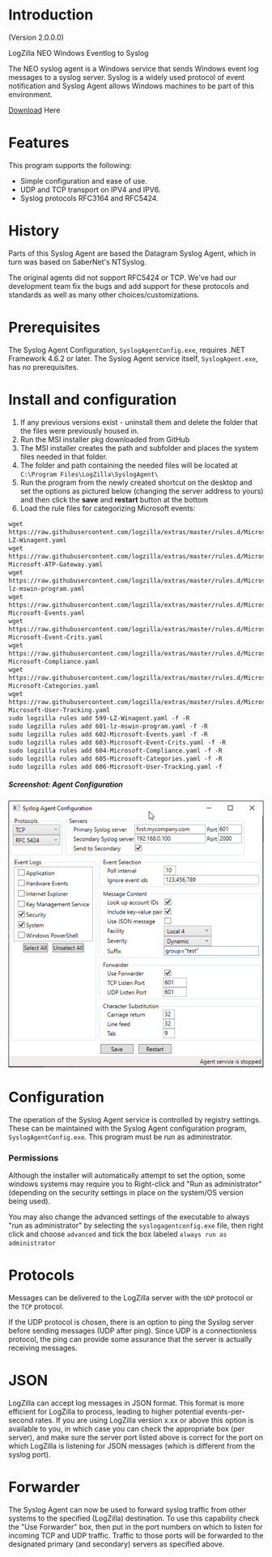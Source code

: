 # Introduction 
(Version 2.0.0.0)

LogZilla NEO Windows Eventlog to Syslog


The NEO syslog agent is a Windows service that sends Windows event log messages to a syslog server.  Syslog is a widely used protocol of event notification and Syslog Agent allows Windows machines to be part of this environment.

[Download](logzilla_syslog_agent.2.0.0.0.msi) Here


# Features

This program supports the following:

- Simple configuration and ease of use.
- UDP and TCP transport on IPV4 and IPV6.
- Syslog protocols RFC3164 and RFC5424.

# History

Parts of this Syslog Agent are based the Datagram Syslog Agent, which in turn was based on SaberNet's NTSyslog. 

The original agents did not support RFC5424 or TCP. We've had our development team fix the bugs and add support for these protocols and standards as well as many other choices/customizations.

# Prerequisites

The Syslog Agent Configuration, `SyslogAgentConfig.exe`, requires .NET Framework 4.6.2 or later. The Syslog Agent service itself, `SyslogAgent.exe`, has no prerequisites.

# Install and configuration

1. If any previous versions exist - uninstall them and delete the folder that the files were previously housed in.
2. Run the MSI installer pkg downloaded from GitHub
3. The MSI installer creates the path and subfolder and places the system files needed in that folder.
4. The folder and path containing the needed files will be located at `C:\Program Files\LogZilla\SyslogAgent\`
5. Run the program from the newly created shortcut on the desktop and set the options as pictured below (changing the server address to yours) and then click the **save** and **restart** button at the bottom
6. Load the rule files for categorizing Microsoft events:

```
wget https://raw.githubusercontent.com/logzilla/extras/master/rules.d/Microsoft/599-LZ-Winagent.yaml
wget https://raw.githubusercontent.com/logzilla/extras/master/rules.d/Microsoft/600-Microsoft-ATP-Gateway.yaml
wget https://raw.githubusercontent.com/logzilla/extras/master/rules.d/Microsoft/601-lz-mswin-program.yaml
wget https://raw.githubusercontent.com/logzilla/extras/master/rules.d/Microsoft/602-Microsoft-Events.yaml
wget https://raw.githubusercontent.com/logzilla/extras/master/rules.d/Microsoft/603-Microsoft-Event-Crits.yaml
wget https://raw.githubusercontent.com/logzilla/extras/master/rules.d/Microsoft/604-Microsoft-Compliance.yaml
wget https://raw.githubusercontent.com/logzilla/extras/master/rules.d/Microsoft/605-Microsoft-Categories.yaml
wget https://raw.githubusercontent.com/logzilla/extras/master/rules.d/Microsoft/606-Microsoft-User-Tracking.yaml
sudo logzilla rules add 599-LZ-Winagent.yaml -f -R
sudo logzilla rules add 601-lz-mswin-program.yaml -f -R
sudo logzilla rules add 602-Microsoft-Events.yaml -f -R
sudo logzilla rules add 603-Microsoft-Event-Crits.yaml -f -R
sudo logzilla rules add 604-Microsoft-Compliance.yaml -f -R
sudo logzilla rules add 605-Microsoft-Categories.yaml -f -R
sudo logzilla rules add 606-Microsoft-User-Tracking.yaml -f
```


##### Screenshot: Agent Configuration

![Screenshot](images/agent_config.png)

# Configuration

The operation of the Syslog Agent service is controlled by registry settings.  These can be maintained with the Syslog Agent configuration program, `SyslogAgentConfig.exe`. This program must be run as administrator.

### Permissions
Although the installer will automatically attempt to set the option, some windows systems may require you to Right-click and "Run as administrator" (depending on the security settings in place on the system/OS version being used).

You may also change the advanced settings of the executable to always "run as administrator" by selecting the `syslogagentconfig.exe` file, then right click and choose `advanced` and tick the box labeled `always run as administrator`

# Protocols

Messages can be delivered to the LogZilla server with the `UDP` protocol or the `TCP` protocol.

If the UDP protocol is chosen, there is an option to ping the Syslog server before sending messages (UDP after ping).  Since UDP is a connectionless protocol, the ping can provide some assurance that the server is actually receiving messages.

# JSON

LogZilla can accept log messages in JSON format. This format is more efficient for LogZilla to process, leading to higher potential events-per-second rates.  If you are using LogZilla version x.xx or above this option is available to you, in which case you can check the appropriate box (per server), and make sure the server port listed above is correct for the port on which LogZilla is listening for JSON messages (which is different from the syslog port).

# Forwarder

The Syslog Agent can now be used to forward syslog traffic from other systems to the specified (LogZilla) destination.  To use this capability check the "Use Forwarder" box, then put in the port numbers on which to listen for incoming TCP and UDP traffic.  Traffic to those ports will be forwarded to the designated primary (and secondary) servers as specified above.
